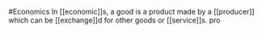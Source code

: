 #Economics 
In [[economic]]s, a good is a product made by a [[producer]] which can be [[exchange]]d for other goods or [[service]]s. pro